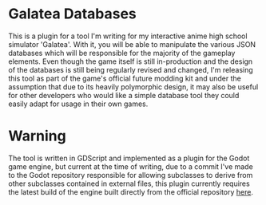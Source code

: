 # Galatea Databases
This is a plugin for a tool I'm writing for my interactive anime high school simulator 'Galatea'. With it, you will be able to manipulate the various JSON databases which will be responsible for the majority of the gameplay elements. Even though the game itself is still in-production and the design of the databases is still being regularly revised and changed, I'm releasing this tool as part of the game's official future modding kit and under the assumption that due to its heavily polymorphic design, it may also be useful for other developers who would like a simple database tool they could easily adapt for usage in their own games.

# Warning
The tool is written in GDScript and implemented as a plugin for the Godot game engine, but current at the time of writing, due to a commit I've made to the Godot repository responsible for allowing subclasses to derive from other subclasses contained in external files, this plugin currently requires the latest build of the engine built directly from the official repository [here](https://github.com/okamstudio/godot).